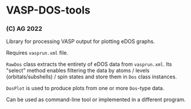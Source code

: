 # VASP-DOS-tools
### (C) AG 2022

Library for processing VASP output for plotting eDOS graphs.

Requires <code>vasprun.xml</code> file.

<code>RawDos</code> class extracts the entirety of eDOS data from <code>vasprun.xml</code>.
Its "select" method enables filtering the data by atoms / levels (orbitals/subshells) / spin states
and store them in <code>Dos</code> class instances.

<code>DosPlot</code> is used to produce plots from one or more <code>Dos</code>-type data.

Can be used as command-line tool or implemented in a different program.
